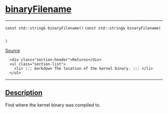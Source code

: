 
<h1 id="binary-filename">
 <a href="#/api/kernel/binaryFilename" class="anchor">
   <span>binaryFilename</span>
  </a>
</h1>

<div class="signature">

<hr>

  <div class="definition-container">
    <div class="definition">
      <code class="desktop-only"><span class="token keyword">const</span> <span class="token keyword">std::string</span>&amp; binaryFilename()</code>
      <code class="mobile-only"><span class="token keyword">const</span> <span class="token keyword">std::string</span>&amp; binaryFilename(
    
)</code>
      <div class="flex-spacing"></div>
      <a href="https://github.com/libocca/occa/blob/06c83625/include/occa/core/kernel.hpp#L206" target="_blank">Source</a>
    </div>
    <div class="description">

      <div class="section-header">Returns</div>
      <ul class="section-list">
        <li> ::: markdown The location of the kernel binary. ::: </li>
      </ul>
</div>
  </div>

  <hr>
</div>


<h2 id="description">
 <a href="#/api/kernel/binaryFilename?id=description" class="anchor">
   <span>Description</span>
  </a>
</h2>

Find where the kernel binary was compiled to.
